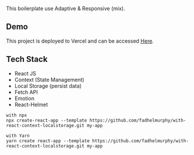 This boilerplate use Adaptive & Responsive (mix).
## Demo 
This project is deployed to Vercel and can be accessed [Here](https://with-react-context-localstorage.vercel.app/). 
## Tech Stack

* React JS
* Context (State Management)
* Local Storage (persist data)
* Fetch API
* Emotion
* React-Helmet

```shell
with npx
npx create-react-app --template https://github.com/fadhelmurphy/with-react-context-localstorage.git my-app

with Yarn
yarn create react-app --template https://github.com/fadhelmurphy/with-react-context-localstorage.git my-app
```
